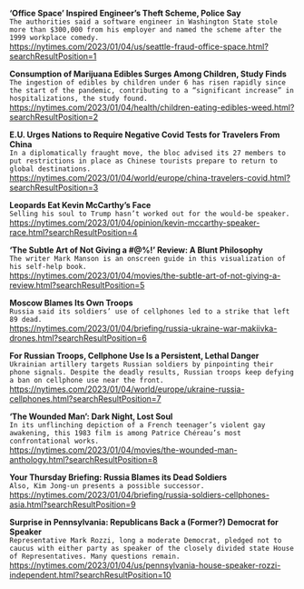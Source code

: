 **‘Office Space’ Inspired Engineer’s Theft Scheme, Police Say**\
`The authorities said a software engineer in Washington State stole more than $300,000 from his employer and named the scheme after the 1999 workplace comedy.`\
https://nytimes.com/2023/01/04/us/seattle-fraud-office-space.html?searchResultPosition=1

**Consumption of Marijuana Edibles Surges Among Children, Study Finds**\
`The ingestion of edibles by children under 6 has risen rapidly since the start of the pandemic, contributing to a “significant increase” in hospitalizations, the study found.`\
https://nytimes.com/2023/01/04/health/children-eating-edibles-weed.html?searchResultPosition=2

**E.U. Urges Nations to Require Negative Covid Tests for Travelers From China**\
`In a diplomatically fraught move, the bloc advised its 27 members to put restrictions in place as Chinese tourists prepare to return to global destinations.`\
https://nytimes.com/2023/01/04/world/europe/china-travelers-covid.html?searchResultPosition=3

**Leopards Eat Kevin McCarthy’s Face**\
`Selling his soul to Trump hasn’t worked out for the would-be speaker.`\
https://nytimes.com/2023/01/04/opinion/kevin-mccarthy-speaker-race.html?searchResultPosition=4

**‘The Subtle Art of Not Giving a #@%!’ Review: A Blunt Philosophy**\
`The writer Mark Manson is an onscreen guide in this visualization of his self-help book.`\
https://nytimes.com/2023/01/04/movies/the-subtle-art-of-not-giving-a-review.html?searchResultPosition=5

**Moscow Blames Its Own Troops**\
`Russia said its soldiers’ use of cellphones led to a strike that left 89 dead.`\
https://nytimes.com/2023/01/04/briefing/russia-ukraine-war-makiivka-drones.html?searchResultPosition=6

**For Russian Troops, Cellphone Use Is a Persistent, Lethal Danger**\
`Ukrainian artillery targets Russian soldiers by pinpointing their phone signals. Despite the deadly results, Russian troops keep defying a ban on cellphone use near the front.`\
https://nytimes.com/2023/01/04/world/europe/ukraine-russia-cellphones.html?searchResultPosition=7

**‘The Wounded Man’: Dark Night, Lost Soul**\
`In its unflinching depiction of a French teenager’s violent gay awakening, this 1983 film is among Patrice Chéreau’s most confrontational works.`\
https://nytimes.com/2023/01/04/movies/the-wounded-man-anthology.html?searchResultPosition=8

**Your Thursday Briefing: Russia Blames its Dead Soldiers**\
`Also, Kim Jong-un presents a possible successor.`\
https://nytimes.com/2023/01/04/briefing/russia-soldiers-cellphones-asia.html?searchResultPosition=9

**Surprise in Pennsylvania: Republicans Back a (Former?) Democrat for Speaker**\
`Representative Mark Rozzi, long a moderate Democrat, pledged not to caucus with either party as speaker of the closely divided state House of Representatives. Many questions remain.`\
https://nytimes.com/2023/01/04/us/pennsylvania-house-speaker-rozzi-independent.html?searchResultPosition=10

